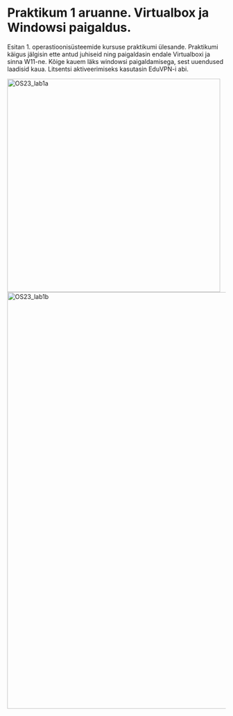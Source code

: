 # Praktikum 1 aruanne. Virtualbox ja Windowsi paigaldus.

Esitan 1. operastioonisüsteemide kursuse praktikumi ülesande. Praktikumi käigus jälgisin ette antud juhiseid ning paigaldasin endale Virtualboxi ja sinna W11-ne. Kõige kauem läks windowsi paigaldamisega, sest uuendused laadisid kaua. Litsentsi aktiveerimiseks kasutasin EduVPN-i abi. 


<img width="491" alt="OS23_lab1a" src="https://github.com/user-attachments/assets/6d02ef2c-f0b6-488b-ae48-b8c9a88e5699">
<img width="959" alt="OS23_lab1b" src="https://github.com/user-attachments/assets/71314299-8548-469e-b12e-044e2644550c">
